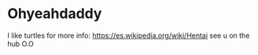 # Ohyeahdaddy
I like turtles for more info: https://es.wikipedia.org/wiki/Hentai see u on the hub O.O
